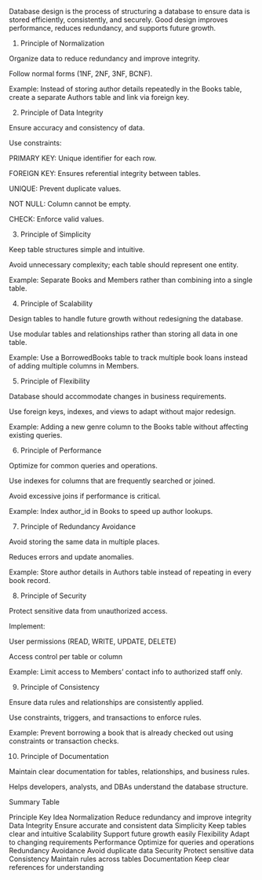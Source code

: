 Database design is the process of structuring a database to ensure data is stored efficiently, consistently, and securely. Good design improves performance, reduces redundancy, and supports future growth.

1. Principle of Normalization

Organize data to reduce redundancy and improve integrity.

Follow normal forms (1NF, 2NF, 3NF, BCNF).

Example: Instead of storing author details repeatedly in the Books table, create a separate Authors table and link via foreign key.

2. Principle of Data Integrity

Ensure accuracy and consistency of data.

Use constraints:

PRIMARY KEY: Unique identifier for each row.

FOREIGN KEY: Ensures referential integrity between tables.

UNIQUE: Prevent duplicate values.

NOT NULL: Column cannot be empty.

CHECK: Enforce valid values.

3. Principle of Simplicity

Keep table structures simple and intuitive.

Avoid unnecessary complexity; each table should represent one entity.

Example: Separate Books and Members rather than combining into a single table.

4. Principle of Scalability

Design tables to handle future growth without redesigning the database.

Use modular tables and relationships rather than storing all data in one table.

Example: Use a BorrowedBooks table to track multiple book loans instead of adding multiple columns in Members.

5. Principle of Flexibility

Database should accommodate changes in business requirements.

Use foreign keys, indexes, and views to adapt without major redesign.

Example: Adding a new genre column to the Books table without affecting existing queries.

6. Principle of Performance

Optimize for common queries and operations.

Use indexes for columns that are frequently searched or joined.

Avoid excessive joins if performance is critical.

Example: Index author_id in Books to speed up author lookups.

7. Principle of Redundancy Avoidance

Avoid storing the same data in multiple places.

Reduces errors and update anomalies.

Example: Store author details in Authors table instead of repeating in every book record.

8. Principle of Security

Protect sensitive data from unauthorized access.

Implement:

User permissions (READ, WRITE, UPDATE, DELETE)

Access control per table or column

Example: Limit access to Members’ contact info to authorized staff only.

9. Principle of Consistency

Ensure data rules and relationships are consistently applied.

Use constraints, triggers, and transactions to enforce rules.

Example: Prevent borrowing a book that is already checked out using constraints or transaction checks.

10. Principle of Documentation

Maintain clear documentation for tables, relationships, and business rules.

Helps developers, analysts, and DBAs understand the database structure.

Summary Table

Principle Key Idea
Normalization Reduce redundancy and improve integrity
Data Integrity Ensure accurate and consistent data
Simplicity Keep tables clear and intuitive
Scalability Support future growth easily
Flexibility Adapt to changing requirements
Performance Optimize for queries and operations
Redundancy Avoidance Avoid duplicate data
Security Protect sensitive data
Consistency Maintain rules across tables
Documentation Keep clear references for understanding
